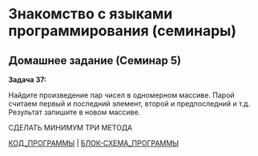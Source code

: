 # Знакомство с языками программирования (семинары)
## Домашнее задание (Семинар 5)

**Задача 37:**

Найдите произведение пар чисел в одномерном массиве.
Парой считаем первый и последний элемент, второй и предпоследний и т.д. Результат запишите в новом массиве.

СДЕЛАТЬ МИНИМУМ ТРИ МЕТОДА

[КОД_ПРОГРАММЫ](dz/Program.cs) | [БЛОК-СХЕМА_ПРОГРАММЫ](dz/diagram.drawio.png)